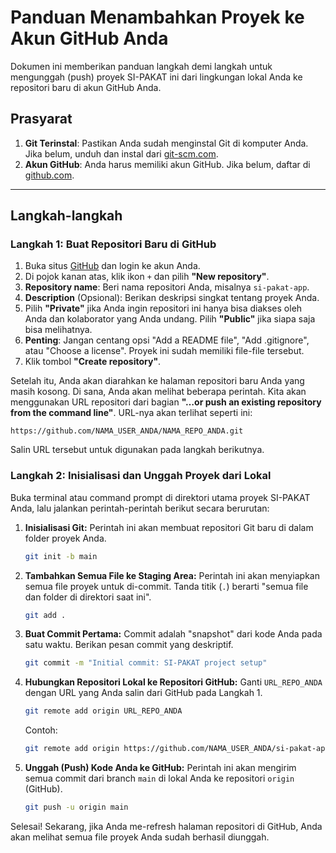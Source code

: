 # Panduan Menambahkan Proyek ke Akun GitHub Anda

Dokumen ini memberikan panduan langkah demi langkah untuk mengunggah (push) proyek SI-PAKAT ini dari lingkungan lokal Anda ke repositori baru di akun GitHub Anda.

## Prasyarat

1.  **Git Terinstal**: Pastikan Anda sudah menginstal Git di komputer Anda. Jika belum, unduh dan instal dari [git-scm.com](https://git-scm.com/).
2.  **Akun GitHub**: Anda harus memiliki akun GitHub. Jika belum, daftar di [github.com](https://github.com/).

---

## Langkah-langkah

### Langkah 1: Buat Repositori Baru di GitHub

1.  Buka situs [GitHub](https://github.com) dan login ke akun Anda.
2.  Di pojok kanan atas, klik ikon `+` dan pilih **"New repository"**.
3.  **Repository name**: Beri nama repositori Anda, misalnya `si-pakat-app`.
4.  **Description** (Opsional): Berikan deskripsi singkat tentang proyek Anda.
5.  Pilih **"Private"** jika Anda ingin repositori ini hanya bisa diakses oleh Anda dan kolaborator yang Anda undang. Pilih **"Public"** jika siapa saja bisa melihatnya.
6.  **Penting**: Jangan centang opsi "Add a README file", "Add .gitignore", atau "Choose a license". Proyek ini sudah memiliki file-file tersebut.
7.  Klik tombol **"Create repository"**.

Setelah itu, Anda akan diarahkan ke halaman repositori baru Anda yang masih kosong. Di sana, Anda akan melihat beberapa perintah. Kita akan menggunakan URL repositori dari bagian **"…or push an existing repository from the command line"**. URL-nya akan terlihat seperti ini:

```
https://github.com/NAMA_USER_ANDA/NAMA_REPO_ANDA.git
```

Salin URL tersebut untuk digunakan pada langkah berikutnya.

### Langkah 2: Inisialisasi dan Unggah Proyek dari Lokal

Buka terminal atau command prompt di direktori utama proyek SI-PAKAT Anda, lalu jalankan perintah-perintah berikut secara berurutan:

1.  **Inisialisasi Git:**
    Perintah ini akan membuat repositori Git baru di dalam folder proyek Anda.
    ```bash
    git init -b main
    ```

2.  **Tambahkan Semua File ke Staging Area:**
    Perintah ini akan menyiapkan semua file proyek untuk di-commit. Tanda titik (`.`) berarti "semua file dan folder di direktori saat ini".
    ```bash
    git add .
    ```

3.  **Buat Commit Pertama:**
    Commit adalah "snapshot" dari kode Anda pada satu waktu. Berikan pesan commit yang deskriptif.
    ```bash
    git commit -m "Initial commit: SI-PAKAT project setup"
    ```

4.  **Hubungkan Repositori Lokal ke Repositori GitHub:**
    Ganti `URL_REPO_ANDA` dengan URL yang Anda salin dari GitHub pada Langkah 1.
    ```bash
    git remote add origin URL_REPO_ANDA
    ```
    Contoh:
    ```bash
    git remote add origin https://github.com/NAMA_USER_ANDA/si-pakat-app.git
    ```

5.  **Unggah (Push) Kode Anda ke GitHub:**
    Perintah ini akan mengirim semua commit dari branch `main` di lokal Anda ke repositori `origin` (GitHub).
    ```bash
    git push -u origin main
    ```

Selesai! Sekarang, jika Anda me-refresh halaman repositori di GitHub, Anda akan melihat semua file proyek Anda sudah berhasil diunggah.
